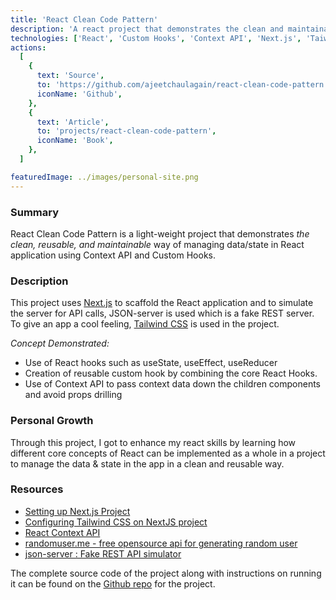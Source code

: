 ```yaml
---
title: 'React Clean Code Pattern'
description: 'A react project that demonstrates the clean and maintainable way of managing data and state'
technologies: ['React', 'Custom Hooks', 'Context API', 'Next.js', 'Taiwind CSS']
actions:
  [
    {
      text: 'Source',
      to: 'https://github.com/ajeetchaulagain/react-clean-code-pattern',
      iconName: 'Github',
    },
    {
      text: 'Article',
      to: 'projects/react-clean-code-pattern',
      iconName: 'Book',
    },
  ]

featuredImage: ../images/personal-site.png
---
```


### Summary

React Clean Code Pattern is a light-weight project that demonstrates _the clean, reusable, and maintainable_ way of managing data/state in React application using Context API and Custom Hooks.

### Description

This project uses [Next.js](https://nextjs.org/) to scaffold the React application and to simulate the server for API calls, JSON-server is used which is a fake REST server. To give an app a cool feeling, [Tailwind CSS](https://tailwindcss.com/) is used in the project.

_Concept Demonstrated:_

- Use of React hooks such as useState, useEffect, useReducer
- Creation of reusable custom hook by combining the core React Hooks.
- Use of Context API to pass context data down the children components and avoid props drilling

### Personal Growth

Through this project, I got to enhance my react skills by learning how different core concepts of React can be implemented as a whole in a project to manage the data & state in the app in a clean and reusable way.

### Resources

- [Setting up Next.js Project](https://nextjs.org/docs/getting-started)
- [Configuring Tailwind CSS on NextJS project](https://statickit.com/guides/next-js-tailwind)
- [React Context API](https://reactjs.org/docs/context.html)
- [randomuser.me - free opensource api for generating random user](https://randomuser.me/)
- [json-server : Fake REST API simulator](https://github.com/typicode/json-server)

The complete source code of the project along with instructions on running it can be found on the [Github repo](https://github.com/ajeetchaulagain/react-clean-code-pattern) for the project.
